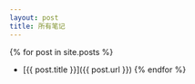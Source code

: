 ```yaml
---
layout: post
title: 所有笔记
---
```


{% for post in site.posts %}
- [{{ post.title }}]({{ post.url }})
{% endfor %}

